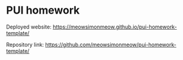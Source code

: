 # PUI homework

Deployed website: https://meowsimonmeow.github.io/pui-homework-template/

Repository link: https://github.com/meowsimonmeow/pui-homework-template/

